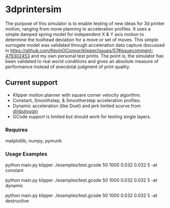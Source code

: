 # 3dprintersim

The purpose of this simulator is to enable testing of new ideas for 3d printer motion, ranging from move planning to acceleration profiles. It uses a simple damped spring model for independent X & Y axis motion to determine the toolhead deviation for a move or set of moves. This simple surrogate model was validated through acceleration data capture discussed in https://github.com/KevinOConnor/klipper/issues/57#issuecomment-479302453 and my own personal test prints. The point is, the simulator has been validated to real world conditions and gives an absolute measure of performance instead of anecdotal judgment of print quality.

## Current support

* Klipper motion planner with square corner velocity algorithm.
* Constant, Smoothstep, & Smootherstep acceleration profiles.
* Dynamic acceleration (like Duet) and jerk limited scurve from [dmbutyugin](https://github.com/dmbutyugin)
* GCode support is limited but should work for testing single layers. 


### Requires
matplotlib, numpy, pymunk

### Usage Examples
python main.py klipper ./examples/test.gcode 50 1000 0.032 0.032 5 -at constant

python main.py klipper ./examples/test.gcode 50 1000 0.032 0.032 5 -at dynamic

python main.py klipper ./examples/test.gcode 50 1000 0.032 0.032 5 -at destructive

